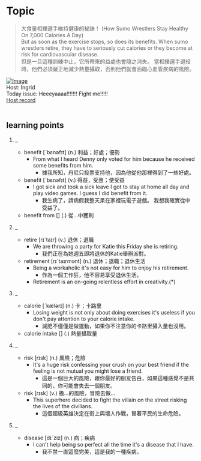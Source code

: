 # Topic

> 大食量相撲選手維持健康的秘訣！ (How Sumo Wrestlers Stay Healthy On 7,000 Calories A Day) <br>
> But as soon as the exercise stops, so does its benefits. When sumo wrestlers retire, they have to seriously cut calories or they become at risk for cardiovascular disease. <br>
> 但是一旦這種訓練中止，它所帶來的益處也會隨之消失。 當相撲選手退役時，他們必須嚴正地減少熱量攝取，否則他們就會面臨心血管疾病的風險。 <br>

[![Image](https://cdn.voicetube.com/assets/thumbnails/UT7HdGFBP-s.jpg)](https://www.youtube.com/embed/UT7HdGFBP-s?rel=0&showinfo=0&cc_load_policy=0&controls=1&autoplay=1&iv_load_policy=3&playsinline=1&wmode=transparent&start=144&end=157&enablejsapi=1&origin=https://tw.voicetube.com&widgetid=1)<br>
Host: Ingrid
<br>Today issue: Heeeyaaaa!!!!!!! Fight me!!!!!
<br>
[Host record](https://cdn.voicetube.com/tmp/everyday_records/ingrid.wang_vt_50297/2974.mp3)
<br><br>
## learning points
1. _
	* benefit [ˋbɛnəfɪt] (n.) 利益；好處；優勢
        - From what I heard Denny only voted for him because he received some benefits from him.
            + 據我所知，丹尼只投票支持他，因為他從他那裡得到了一些好處。
	* benefit [ˋbɛnəfɪt] (v.) 得益，受惠；使受益
        - I got sick and took a sick leave I got to stay at home all day and play video games. I guess I did benefit from it.
            + 我生病了，請病假我整天呆在家裡玩電子遊戲。 我想我確實從中受益了。
	* benefit from [] (.) 從...中獲利

2. _
	* retire [rɪˋtaɪr] (v.) 退休；退職
        - We are throwing a party for Katie this Friday she is retiring.
            + 我們正在為她週五即將退休的Katie舉辦派對。
	* retirement [rɪˋtaɪrmənt] (n.) 退休；退職；退休生活
        - Being a workaholic it's not easy for him to enjoy his retirement.
            + 作為一個工作狂，他不容易享受退休生活。
        - Retirement is an on-going relentless effort in creativity.(*)

3. _
	* calorie [ˋkælərɪ] (n.) 卡；卡路里
        - Losing weight is not only about doing exercises it's useless if you don't pay attention to your calorie intake.
            + 減肥不僅僅是做運動，如果你不注意你的卡路里攝入量也沒用。
	* calorie intake [] (.) 熱量攝取量

4. _
	* risk  [rɪsk] (n.) 風險；危險
        - It's a huge risk confessing your crush on your best friend if the feeling is not mutual you might lose a friend.
            + 這是一個巨大的風險，跟你最好的朋友告白，如果這種感覺不是共同的，你可能會失去一個朋友。
	* risk  [rɪsk] (v.) 擔…的風險，冒險去做...
        - This superhero decided to fight the villain on the street risking the lives of the civilians.
            + 這個超級英雄決定在街上與壞人作戰，冒著平民的生命危險。

5. _
	* disease [dɪˋziz] (n.) 病；疾病
        - I can't help being so perfect all the time it's a disease that I have.
            + 我不禁一直這麼完美，這是我的一種疾病。
